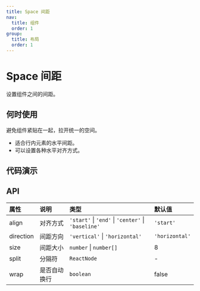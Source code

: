 ```yaml
---
title: Space 间距
nav:
  title: 组件
  order: 1
group:
  title: 布局
  order: 1
---
```


# Space 间距

设置组件之间的间距。

## 何时使用

避免组件紧贴在一起，拉开统一的空间。

* 适合行内元素的水平间距。
* 可以设置各种水平对齐方式。

## 代码演示

<code src="./demo/basic.tsx"></code>

<code src="./demo/vertical.tsx"></code>

<code src="./demo/align.tsx"></code>

<code src="./demo/split.tsx"></code>

<code src="./demo/wrap.tsx"></code>

## API

| 属性        | 说明             | 类型                               | 默认值                |
| :------- | :------------| :---------------------------   | :---------------- |
| align       | 对齐方式         | `'start'` \| `'end'` \| `'center'` \| `'baseline'` | `'start'`               |
| direction   | 间距方向         | `'vertical'` \| `'horizontal'`         | `'horizontal'`         |
| size        | 间距大小         | `number` \| `number[]`                 | 8                    |
| split       | 分隔符           | `ReactNode`                          | -                    |
| wrap        | 是否自动换行      | `boolean   `                         | false                |
